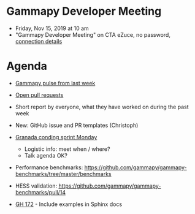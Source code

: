 # Gammapy Developer Meeting

* Friday, Nov 15, 2019 at 10 am
* "Gammapy Developer Meeting" on CTA eZuce, no password, [connection details](../ezuce.txt)

# Agenda

* [Gammapy pulse from last week](https://github.com/gammapy/gammapy/pulse)
* [Open pull requests](https://github.com/gammapy/gammapy/pulls)
* Short report by everyone, what they have worked on during the past week 

* New: GitHub issue and PR templates (Christoph)
* [Granada conding sprint Monday](https://github.com/gammapy/gammapy-meetings/tree/master/coding-sprints/2019-11_Granada)
  - Logistic info: meet when / where?
  - Talk agenda OK?
* Performance benchmarks: https://github.com/gammapy/gammapy-benchmarks/tree/master/benchmarks
* HESS validation: https://github.com/gammapy/gammapy-benchmarks/pull/14
* [GH 172](https://github.com/gammapy/gammapy/issues/172) - Include examples in Sphinx docs
